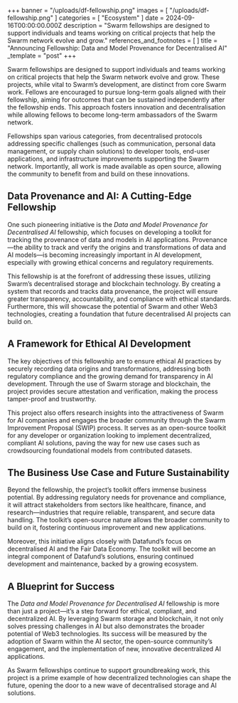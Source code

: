 +++
banner = "/uploads/df-fellowship.png"
images = [ "/uploads/df-fellowship.png" ]
categories = [ "Ecosystem" ]
date = 2024-09-16T00:00:00.000Z
description = "Swarm fellowships are designed to support individuals and teams working on critical projects that help the Swarm network evolve and grow."
references_and_footnotes = [ ]
title = "Announcing Fellowship: Data and Model Provenance for Decentralised AI"
_template = "post"
+++



Swarm fellowships are designed to support individuals and teams working on critical projects that help the Swarm network evolve and grow. These projects, while vital to Swarm’s development, are distinct from core Swarm work. Fellows are encouraged to pursue long-term goals aligned with their fellowship, aiming for outcomes that can be sustained independently after the fellowship ends. This approach fosters innovation and decentralisation while allowing fellows to become long-term ambassadors of the Swarm network.

Fellowships span various categories, from decentralised protocols addressing specific challenges (such as communication, personal data management, or supply chain solutions) to developer tools, end-user applications, and infrastructure improvements supporting the Swarm network. Importantly, all work is made available as open source, allowing the community to benefit from and build on these innovations.


## Data Provenance and AI: A Cutting-Edge Fellowship

One such pioneering initiative is the *Data and Model Provenance for Decentralised AI* fellowship, which focuses on developing a toolkit for tracking the provenance of data and models in AI applications. Provenance—the ability to track and verify the origins and transformations of data and AI models—is becoming increasingly important in AI development, especially with growing ethical concerns and regulatory requirements.

This fellowship is at the forefront of addressing these issues, utilizing Swarm’s decentralised storage and blockchain technology. By creating a system that records and tracks data provenance, the project will ensure greater transparency, accountability, and compliance with ethical standards. Furthermore, this will showcase the potential of Swarm and other Web3 technologies, creating a foundation that future decentralised AI projects can build on.


## A Framework for Ethical AI Development

The key objectives of this fellowship are to ensure ethical AI practices by securely recording data origins and transformations, addressing both regulatory compliance and the growing demand for transparency in AI development. Through the use of Swarm storage and blockchain, the project provides secure attestation and verification, making the process tamper-proof and trustworthy.

This project also offers research insights into the attractiveness of Swarm for AI companies and engages the broader community through the Swarm Improvement Proposal (SWIP) process. It serves as an open-source toolkit for any developer or organization looking to implement decentralized, compliant AI solutions, paving the way for new use cases such as crowdsourcing foundational models from contributed datasets.


## The Business Use Case and Future Sustainability

Beyond the fellowship, the project’s toolkit offers immense business potential. By addressing regulatory needs for provenance and compliance, it will attract stakeholders from sectors like healthcare, finance, and research—industries that require reliable, transparent, and secure data handling. The toolkit’s open-source nature allows the broader community to build on it, fostering continuous improvement and new applications.

Moreover, this initiative aligns closely with Datafund’s focus on decentralised AI and the Fair Data Economy. The toolkit will become an integral component of Datafund’s solutions, ensuring continued development and maintenance, backed by a growing ecosystem.


## A Blueprint for Success

The *Data and Model Provenance for Decentralised AI* fellowship is more than just a project—it’s a step forward for ethical, compliant, and decentralized AI. By leveraging Swarm storage and blockchain, it not only solves pressing challenges in AI but also demonstrates the broader potential of Web3 technologies. Its success will be measured by the adoption of Swarm within the AI sector, the open-source community’s engagement, and the implementation of new, innovative decentralized AI applications.

As Swarm fellowships continue to support groundbreaking work, this project is a prime example of how decentralized technologies can shape the future, opening the door to a new wave of decentralised storage and AI solutions.
